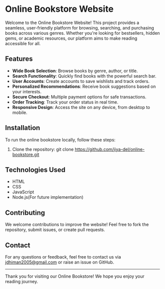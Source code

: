 # Online Bookstore Website

Welcome to the Online Bookstore Website! This project provides a seamless, user-friendly platform for browsing, searching, and purchasing books across various genres. Whether you're looking for bestsellers, hidden gems, or academic resources, our platform aims to make reading accessible for all.

## Features
- **Wide Book Selection**: Browse books by genre, author, or title.
- **Search Functionality**: Quickly find books with the powerful search bar.
- **User Accounts**: Create accounts to save wishlists and track orders.
- **Personalized Recommendations**: Receive book suggestions based on your interests.
- **Secure Checkout**: Multiple payment options for safe transactions.
- **Order Tracking**: Track your order status in real time.
- **Responsive Design**: Access the site on any device, from desktop to mobile.

## Installation

To run the online bookstore locally, follow these steps:

1. Clone the repository:
    git clone https://github.com/jiya-del/online-bookstore.git

## Technologies Used
- HTML
- CSS
- JavaScript
- Node.js(For future implementation)
  
## Contributing

We welcome contributions to improve the website! Feel free to fork the repository, submit issues, or create pull requests.


## Contact

For any questions or feedback, feel free to contact us via jdhiman2005@gmail.com or raise an issue on GitHub.

---

Thank you for visiting our Online Bookstore! We hope you enjoy your reading journey.

